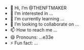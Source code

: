 - 👋 Hi, I’m @THENFTMAKER
- 👀 I’m interested in ...
- 🌱 I’m currently learning ...
- 💞️ I’m looking to collaborate on ...
- 📫 How to reach me ...
- 😄 Pronouns: ...e33e
- ⚡ Fun fact: ...

<!---
THENFTMAKER/THENFTMAKER is a ✨ special ✨ repository because its `README.md` (this file) appears on your GitHub profile.
You can click the Preview link to take a look at your changes.
--->
